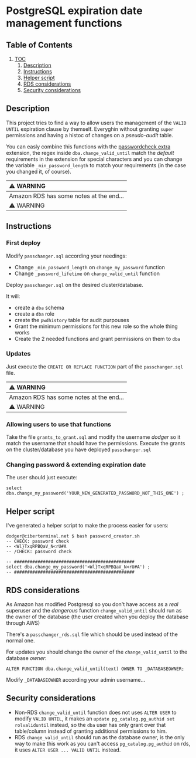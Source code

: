 
# PostgreSQL expiration date management functions

## Table of Contents

1. [TOC](#postgresql-expiration-date-management-functions)
	1. [Description](#description)
	2. [Instructions](#instructions)
	3. [Helper script](#helper_script)
	4. [RDS considerations](#rds_considerations)
	5. [Security considerations](#security_considerations)

## Description

This project tries to find a way to allow users the management of the `VALID UNTIL` expiration clause by themself.
Everyghin without granting `super` permissions and having a histoc of changes on a _pseudo-audit_ table.

You can easly combine this functions with the [passwordcheck extra](https://github.com/michaelpq/pg_plugins/tree/main/passwordcheck_extra) extension, the regex inside `dba.change_valid_until` match the _default_ requirements in the extension for special characters and you can change the variable `_min_password_length` to match your requirements (in the case you changed it, of course).


| :warning: WARNING          |
|:---------------------------|
| Amazon RDS has some notes at the end... |
| :warning: WARNING          |

## Instructions

### First deploy

Modify `passchanger.sql` according your needings:
  * Change `_min_password_length` on `change_my_password` function
  * Change `_password_lifetime` on `change_valid_until` function

Deploy `passchanger.sql` on the desired cluster/database.

It will:
  * create a `dba` schema
  * create a `dba` role
  * create the `pwdhistory` table for audit purpouses
  * Grant the minimum permissions for this new role so the whole thing works
  * Create the 2 needed functions and grant permissions on them to `dba`


### Updates

Just execute the `CREATE OR REPLACE FUNCTION` part of the `passchanger.sql` file.

| :warning: WARNING          |
|:---------------------------|
| Amazon RDS has some notes at the end... |
| :warning: WARNING          |



### Allowing users to use that functions
Take the file `grants_to_grant.sql` and modify the username _dodger_ so it match the username that should have the permissions.
Execute the grants on the cluster/database you have deployed `passchanger.sql`


### Changing password & extending expiration date

The user should just execute:
```
select dba.change_my_password('YOUR_NEW_GENERATED_PASSWORD_NOT_THIS_ONE') ;
```

## Helper script

I've generated a helper script to make the process easier for users:
```
dodger@ciberterminal.net $ bash password_creator.sh 
-- CHECK: password check
-- <Wl}TxqRPBQaV_N<rU#A 
-- /CHECK: password check

-- ##############################################
select dba.change_my_password('<Wl}TxqRPBQaV_N<rU#A') ;
-- ##############################################
```


## RDS considerations

As Amazon has modified Postgresql so you don't have access as a *real* superuser and the _dangerous_ function
`change_valid_until` should run as the owner of the database (the user created when you deploy the database through AWS)

There's a `passchanger_rds.sql` file which should be used instead of the normal one.

For updates you should change the owner of the `change_valid_until` to the database _owner_:
```
ALTER FUNCTION dba.change_valid_until(text) OWNER TO _DATABASEOWNER;
```
Modify `_DATABASEOWNER` according your admin username...


## Security considerations

  * Non-RDS `change_valid_until` function does not uses `ALTER USER` to modify `VALID UNTIL`, it makes an `update pg_catalog.pg_authid set rolvaliduntil` instead, so the `dba` user has only grant over that table/column instead of granting additional permissions to him.
  * RDS `change_valid_until` should run as the database owner, is the only way to make this work as you can't access `pg_catalog.pg_authid` on rds, it uses `ALTER USER ... VALID UNTIL` instead.



